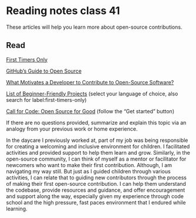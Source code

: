 # Reading notes class 41

These articles will help you learn more about open-source contributions.

## Read

[First Timers Only](https://www.firsttimersonly.com/)

[GitHub’s Guide to Open Source](https://github.com/open-source)

[What Motivates a Developer to Contribute to Open-Source Software?](https://clearcode.cc/blog/why-developers-contribute-open-source-software/)

[List of Beginner-Friendly Projects](https://github.com/search?q=label%3Agood-first-issue+archived%3Afalse&type=pullrequests) (select your language of choice, also search for label:first-timers-only)

[Call for Code: Open Source for Good](https://developer.ibm.com/callforcode/) (follow the “Get started” button)

If there are no questions provided, summarize and explain this topic via an analogy from your previous work or home experience.


In the daycare I previously worked at, part of my job was being responsible for creating a welcoming and inclusive environment for children. I facilitated activities and provided support to help them learn and grow. Similarly, in the open-source community, I can think of myself as a mentor or facilitator for newcomers who want to make their first contribution. Although, I am navigating my way still. But just as I guided children through various activities, I can relate that to guiding new contributors through the process of making their first open-source contribution. I can help them understand the codebase, provide resources and guidance, and offer encouragement and support along the way, especially given my experience through code school and the high pressure, fast paces environment that I endured while learning.
